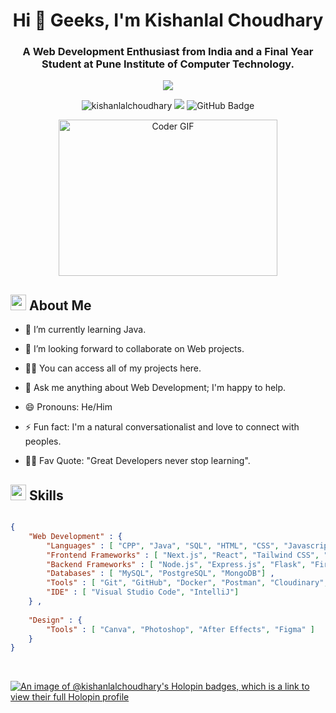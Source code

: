 <h1 align="center">Hi 👋 Geeks, I'm Kishanlal Choudhary</h1>
<h3 align="center">A Web Development Enthusiast from India and a Final Year Student at Pune Institute of Computer Technology.</h3>

<div align="center">
    <img src="https://readme-typing-svg.herokuapp.com/?font=ROBOT&color=%236FDA44&size=25&center=true&vCenter=true&width=600&height=50&lines=%3E+Welcome%20to%20my%20GitHub%20profile...;%3E+Computer+Engineering+Student;%3E+Full+Stack+Developer;%3E+Problem+Solver;%3E+Open-Source+Enthusiast" />  
</div>

<p align="center">
    <img src="https://komarev.com/ghpvc/?username=kishanlalchoudhary&label=Profile%20views&color=0e75b6&style=flat" alt="kishanlalchoudhary" />
    <img src='https://visitor-badge.laobi.icu/badge?page_id=kishanlalchoudhary'>
    <img src="https://img.shields.io/github/followers/kishanlalchoudhary?label=Followers&style=social" alt="GitHub Badge">
</p>

<div align="center">
    <img alt="Coder GIF" height=250 width=350 src="https://physicsgurukul.files.wordpress.com/2019/02/character-1.gif" />
</div>

## <img src="https://c.tenor.com/NCRHhqkXrJYAAAAi/programmers-go-internet.gif" width="25">  <b>About Me</b>

<!-- - 🔭 I’m currently working on something cool. -->

- 🌱 I’m currently learning Java.

- 👯 I’m looking forward to collaborate on Web projects.

<!-- - 🤔 I’m looking for help with ... -->

<!-- - 📫 How to reach me  -->

- 👨‍💻 You can access all of my projects here.

- 💬 Ask me anything about Web Development; I'm happy to help.

- 😄 Pronouns: He/Him

- ⚡ Fun fact: I'm a natural conversationalist and love to connect with peoples. 

- 💪🏼 Fav Quote: "Great Developers never stop learning".

## <img src="https://media2.giphy.com/media/QssGEmpkyEOhBCb7e1/giphy.gif?cid=ecf05e47a0n3gi1bfqntqmob8g9aid1oyj2wr3ds3mg700bl&rid=giphy.gif" width ="25"><b> Skills</b>

```json

{
    "Web Development" : {
        "Languages" : [ "CPP", "Java", "SQL", "HTML", "CSS", "Javascript", "Python" ] ,
        "Frontend Frameworks" : [ "Next.js", "React", "Tailwind CSS", "Bootstrap" ] ,
        "Backend Frameworks" : [ "Node.js", "Express.js", "Flask", "Firebase" ] ,
        "Databases" : [ "MySQL", "PostgreSQL", "MongoDB"] ,
        "Tools" : [ "Git", "GitHub", "Docker", "Postman", "Cloudinary", "Vite", "Bit Bucket", "Slack" ] ,
        "IDE" : [ "Visual Studio Code", "IntelliJ"]
    } ,
    
    "Design" : {
        "Tools" : [ "Canva", "Photoshop", "After Effects", "Figma" ]
    }
}
```

<br>

[![An image of @kishanlalchoudhary's Holopin badges, which is a link to view their full Holopin profile](https://holopin.me/kishanlalchoudhary)](https://holopin.io/@kishanlalchoudhary)
